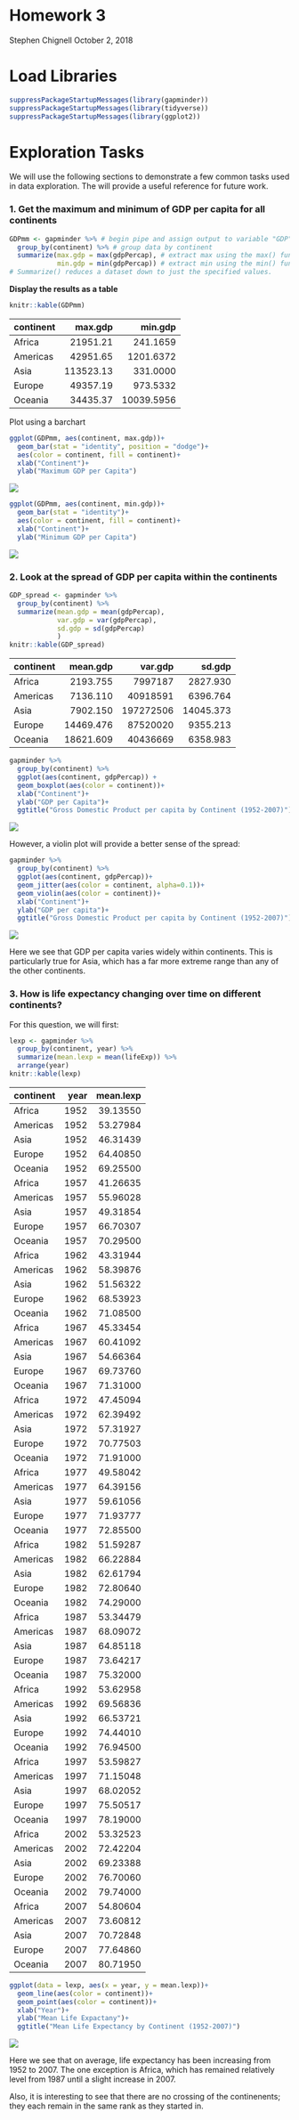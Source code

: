 Homework 3
================
Stephen Chignell
October 2, 2018

Load Libraries
==============

``` r
suppressPackageStartupMessages(library(gapminder))
suppressPackageStartupMessages(library(tidyverse))
suppressPackageStartupMessages(library(ggplot2))
```

Exploration Tasks
=================

We will use the following sections to demonstrate a few common tasks used in data exploration. The will provide a useful reference for future work.

### 1. Get the maximum and minimum of GDP per capita for all continents

``` r
GDPmm <- gapminder %>% # begin pipe and assign output to variable "GDP"
  group_by(continent) %>% # group data by continent
  summarize(max.gdp = max(gdpPercap), # extract max using the max() function.
            min.gdp = min(gdpPercap)) # extract min using the min() function.
# Summarize() reduces a dataset down to just the specified values.
```

**Display the results as a table**

``` r
knitr::kable(GDPmm)
```

| continent |    max.gdp|     min.gdp|
|:----------|----------:|-----------:|
| Africa    |   21951.21|    241.1659|
| Americas  |   42951.65|   1201.6372|
| Asia      |  113523.13|    331.0000|
| Europe    |   49357.19|    973.5332|
| Oceania   |   34435.37|  10039.5956|

Plot using a barchart

``` r
ggplot(GDPmm, aes(continent, max.gdp))+
  geom_bar(stat = "identity", position = "dodge")+
  aes(color = continent, fill = continent)+
  xlab("Continent")+
  ylab("Maximum GDP per Capita")
```

![](hw03-schignel_files/figure-markdown_github/barmax-1.png)

``` r
ggplot(GDPmm, aes(continent, min.gdp))+
  geom_bar(stat = "identity")+
  aes(color = continent, fill = continent)+
  xlab("Continent")+
  ylab("Minimum GDP per Capita")
```

![](hw03-schignel_files/figure-markdown_github/barmin-1.png)

### 2. Look at the spread of GDP per capita within the continents

``` r
GDP_spread <- gapminder %>% 
  group_by(continent) %>% 
  summarize(mean.gdp = mean(gdpPercap),
            var.gdp = var(gdpPercap),
            sd.gdp = sd(gdpPercap)
            )
knitr::kable(GDP_spread)
```

| continent |   mean.gdp|    var.gdp|     sd.gdp|
|:----------|----------:|----------:|----------:|
| Africa    |   2193.755|    7997187|   2827.930|
| Americas  |   7136.110|   40918591|   6396.764|
| Asia      |   7902.150|  197272506|  14045.373|
| Europe    |  14469.476|   87520020|   9355.213|
| Oceania   |  18621.609|   40436669|   6358.983|

``` r
gapminder %>% 
  group_by(continent) %>% 
  ggplot(aes(continent, gdpPercap)) +
  geom_boxplot(aes(color = continent))+
  xlab("Continent")+
  ylab("GDP per Capita")+
  ggtitle("Gross Domestic Product per capita by Continent (1952-2007)")
```

![](hw03-schignel_files/figure-markdown_github/boxplot-1.png)

However, a violin plot will provide a better sense of the spread:

``` r
gapminder %>% 
  group_by(continent) %>% 
  ggplot(aes(continent, gdpPercap))+
  geom_jitter(aes(color = continent, alpha=0.1))+
  geom_violin(aes(color = continent))+
  xlab("Continent")+
  ylab("GDP per capita")+
  ggtitle("Gross Domestic Product per capita by Continent (1952-2007)")
```

![](hw03-schignel_files/figure-markdown_github/violin-1.png)

Here we see that GDP per capita varies widely within continents. This is particularly true for Asia, which has a far more extreme range than any of the other continents.

### 3. How is life expectancy changing over time on different continents?

For this question, we will first:

``` r
lexp <- gapminder %>% 
  group_by(continent, year) %>%
  summarize(mean.lexp = mean(lifeExp)) %>% 
  arrange(year)
knitr::kable(lexp)  
```

| continent |  year|  mean.lexp|
|:----------|-----:|----------:|
| Africa    |  1952|   39.13550|
| Americas  |  1952|   53.27984|
| Asia      |  1952|   46.31439|
| Europe    |  1952|   64.40850|
| Oceania   |  1952|   69.25500|
| Africa    |  1957|   41.26635|
| Americas  |  1957|   55.96028|
| Asia      |  1957|   49.31854|
| Europe    |  1957|   66.70307|
| Oceania   |  1957|   70.29500|
| Africa    |  1962|   43.31944|
| Americas  |  1962|   58.39876|
| Asia      |  1962|   51.56322|
| Europe    |  1962|   68.53923|
| Oceania   |  1962|   71.08500|
| Africa    |  1967|   45.33454|
| Americas  |  1967|   60.41092|
| Asia      |  1967|   54.66364|
| Europe    |  1967|   69.73760|
| Oceania   |  1967|   71.31000|
| Africa    |  1972|   47.45094|
| Americas  |  1972|   62.39492|
| Asia      |  1972|   57.31927|
| Europe    |  1972|   70.77503|
| Oceania   |  1972|   71.91000|
| Africa    |  1977|   49.58042|
| Americas  |  1977|   64.39156|
| Asia      |  1977|   59.61056|
| Europe    |  1977|   71.93777|
| Oceania   |  1977|   72.85500|
| Africa    |  1982|   51.59287|
| Americas  |  1982|   66.22884|
| Asia      |  1982|   62.61794|
| Europe    |  1982|   72.80640|
| Oceania   |  1982|   74.29000|
| Africa    |  1987|   53.34479|
| Americas  |  1987|   68.09072|
| Asia      |  1987|   64.85118|
| Europe    |  1987|   73.64217|
| Oceania   |  1987|   75.32000|
| Africa    |  1992|   53.62958|
| Americas  |  1992|   69.56836|
| Asia      |  1992|   66.53721|
| Europe    |  1992|   74.44010|
| Oceania   |  1992|   76.94500|
| Africa    |  1997|   53.59827|
| Americas  |  1997|   71.15048|
| Asia      |  1997|   68.02052|
| Europe    |  1997|   75.50517|
| Oceania   |  1997|   78.19000|
| Africa    |  2002|   53.32523|
| Americas  |  2002|   72.42204|
| Asia      |  2002|   69.23388|
| Europe    |  2002|   76.70060|
| Oceania   |  2002|   79.74000|
| Africa    |  2007|   54.80604|
| Americas  |  2007|   73.60812|
| Asia      |  2007|   70.72848|
| Europe    |  2007|   77.64860|
| Oceania   |  2007|   80.71950|

``` r
ggplot(data = lexp, aes(x = year, y = mean.lexp))+
  geom_line(aes(color = continent))+
  geom_point(aes(color = continent))+
  xlab("Year")+
  ylab("Mean Life Expactany")+
  ggtitle("Mean Life Expectancy by Continent (1952-2007)")
```

![](hw03-schignel_files/figure-markdown_github/lexp_time-1.png)

Here we see that on average, life expectancy has been increasing from 1952 to 2007. The one exception is Africa, which has remained relatively level from 1987 until a slight increase in 2007.

Also, it is interesting to see that there are no crossing of the continenents; they each remain in the same rank as they started in.
